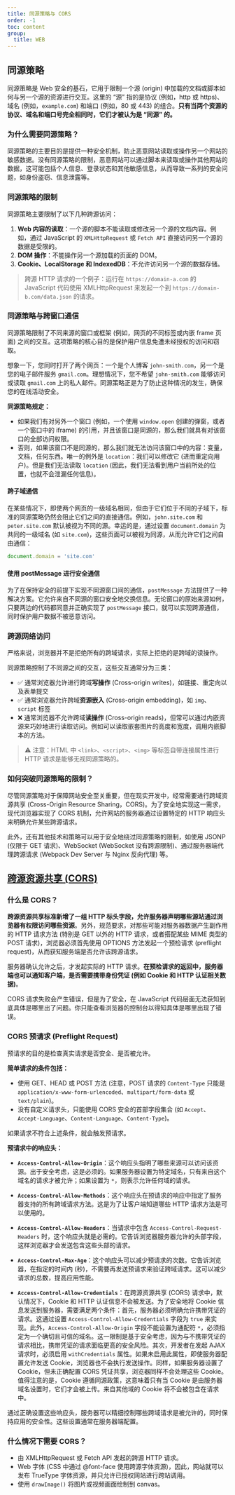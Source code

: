 ```yaml
---
title: 同源策略与 CORS
order: -1
toc: content
group:
  title: WEB
---
```


## 同源策略

同源策略是 Web 安全的基石，它用于限制一个源 (origin) 中加载的文档或脚本如何与另一个源的资源进行交互。这里的 “源” 指的是协议 (例如，http 或 https)、域名 (例如，`example.com`) 和端口 (例如，80 或 443) 的组合。**只有当两个资源的协议、域名和端口号完全相同时，它们才被认为是 “同源” 的。**

### 为什么需要同源策略？

同源策略的主要目的是提供一种安全机制，防止恶意网站读取或操作另一个网站的敏感数据。没有同源策略的限制，恶意网站可以通过脚本来读取或操作其他网站的数据，这可能包括个人信息、登录状态和其他敏感信息，从而导致一系列的安全问题，如身份盗窃、信息泄露等。

### 同源策略的限制

同源策略主要限制了以下几种跨源访问：

1. **Web 内容的读取**：一个源的脚本不能读取或修改另一个源的文档内容。例如，通过 JavaScript 的 `XMLHttpRequest` 或 `Fetch API` 直接访问另一个源的数据是受限的。
2. **DOM 操作**：不能操作另一个源加载的页面的 DOM。
3. **Cookie、LocalStorage 和 IndexedDB**：不允许访问另一个源的数据存储。

> 跨源 HTTP 请求的一个例子：运行在 `https://domain-a.com` 的 JavaScript 代码使用 XMLHttpRequest 来发起一个到 `https://domain-b.com/data.json` 的请求。

### 同源策略与跨窗口通信

同源策略限制了不同来源的窗口或框架 (例如，网页的不同标签或内嵌 frame 页面) 之间的交互。这项策略的核心目的是保护用户信息免遭未经授权的访问和窃取。

想象一下，您同时打开了两个网页：一个是个人博客 `john-smith.com`，另一个是您的电子邮件服务 `gmail.com`。理想情况下，您不希望 `john-smith.com` 能够访问或读取 `gmail.com` 上的私人邮件。同源策略正是为了防止这种情况的发生，确保您的在线活动安全。

**同源策略规定：**

- 如果我们有对另外一个窗口 (例如，一个使用 `window.open` 创建的弹窗，或者一个窗口中的 iframe) 的引用，并且该窗口是同源的，那么我们就具有对该窗口的全部访问权限。
- 否则，如果该窗口不是同源的，那么我们就无法访问该窗口中的内容：变量，文档，任何东西。唯一的例外是 `location`：我们可以修改它 (进而重定向用户)。但是我们无法读取 `location` (因此，我们无法看到用户当前所处的位置，也就不会泄漏任何信息)。

#### 跨子域通信

在某些情况下，即使两个网页的一级域名相同，但由于它们位于不同的子域下，标准的同源策略仍然会阻止它们之间的直接通信。例如，`john.site.com` 和 `peter.site.com` 默认被视为不同的源。幸运的是，通过设置 `document.domain` 为共同的一级域名 (如 `site.com`)，这些页面可以被视为同源，从而允许它们之间自由通信：

```js
document.domain = 'site.com'
```

#### 使用 postMessage 进行安全通信

为了在保持安全的前提下实现不同源窗口间的通信，`postMessage` 方法提供了一种解决方案。它允许来自不同源的窗口安全地交换信息。无论窗口的原始来源如何，只要两边的代码都同意并正确实现了 `postMessage` 接口，就可以实现跨源通信，同时保护用户数据不被恶意访问。

### 跨源网络访问

严格来说，浏览器并不是拒绝所有的跨域请求，实际上拒绝的是跨域的读操作。

同源策略控制了不同源之间的交互，这些交互通常分为三类：

- ✅ 通常浏览器允许进行跨域**写操作** (Cross-origin writes)，如链接、重定向以及表单提交
- ✅ 通常浏览器允许跨域**资源嵌入** (Cross-origin embedding)，如 `img`、`script` 标签
- ❌ 通常浏览器不允许跨域**读操作** (Cross-origin reads)，但常可以通过内嵌资源来巧妙地进行读取访问。例如可以读取嵌套图片的高度和宽度，调用内嵌脚本的方法。

> ⚠️ 注意：HTML 中 `<link>`、`<script>`、`<img>` 等标签自带连接属性进行 HTTP 请求是能够无视同源策略的。

### 如何突破同源策略的限制？

尽管同源策略对于保障网站安全至关重要，但在现实开发中，经常需要进行跨域资源共享 (Cross-Origin Resource Sharing，CORS)。为了安全地实现这一需求，现代浏览器实现了 CORS 机制，允许网站的服务器通过设置特定的 HTTP 响应头来明确允许某些跨源请求。

此外，还有其他技术和策略可以用于安全地绕过同源策略的限制，如使用 JSONP (仅限于 GET 请求)、WebSocket (WebSocket 没有跨源限制)、通过服务器端代理跨源请求 (Webpack Dev Server 与 Nginx 反向代理) 等。

## [跨源资源共享 (CORS)](https://developer.mozilla.org/zh-CN/docs/Web/HTTP/CORS)

### 什么是 CORS？

**跨源资源共享标准新增了一组 HTTP 标头字段，允许服务器声明哪些源站通过浏览器有权限访问哪些资源**。另外，规范要求，对那些可能对服务器数据产生副作用的 HTTP 请求方法 (特别是 GET 以外的 HTTP 请求，或者搭配某些 MIME 类型的 POST 请求)，浏览器必须首先使用 OPTIONS 方法发起一个预检请求 (preflight request)，从而获知服务端是否允许该跨源请求。

服务器确认允许之后，才发起实际的 HTTP 请求。**在预检请求的返回中，服务器端也可以通知客户端，是否需要携带身份凭证 (例如 Cookie 和 HTTP 认证相关数据)**。

CORS 请求失败会产生错误，但是为了安全，在 JavaScript 代码层面无法获知到底具体是哪里出了问题。你只能查看浏览器的控制台以得知具体是哪里出现了错误。

### CORS 预请求 (Preflight Request)

预请求的目的是检查真实请求是否安全、是否被允许。

**简单请求的条件包括：**

- 使用 GET、HEAD 或 POST 方法 (注意，POST 请求的 `Content-Type` 只能是 `application/x-www-form-urlencoded`、`multipart/form-data` 或 `text/plain`)。
- 没有自定义请求头，只能使用 CORS 安全的首部字段集合 (如 `Accept`、`Accept-Language`、`Content-Language`、`Content-Type`)。

如果请求不符合上述条件，就会触发预请求。

**预请求中的响应头：**

- **`Access-Control-Allow-Origin`**：这个响应头指明了哪些来源可以访问该资源。出于安全考虑，这是必须的。如果服务器设置为特定域名，只有来自这个域名的请求才被允许；如果设置为 `*`，则表示允许任何域的请求。

- **`Access-Control-Allow-Methods`**：这个响应头在预请求的响应中指定了服务器支持的所有跨域请求方法。这是为了让客户端知道哪些 HTTP 请求方法是可以使用的。

- **`Access-Control-Allow-Headers`**：当请求中包含 `Access-Control-Request-Headers` 时，这个响应头就是必需的。它告诉浏览器服务器允许的头部字段，这样浏览器才会发送包含这些头部的请求。

- **`Access-Control-Max-Age`**：这个响应头可以减少预请求的次数。它告诉浏览器，在指定的时间内 (秒)，不需要再发送预请求来验证跨域请求。这可以减少请求的总数，提高应用性能。

- **`Access-Control-Allow-Credentials`**：在跨源资源共享 (CORS) 请求中，默认情况下，Cookie 和 HTTP 认证信息不会被发送。为了安全地将 Cookie 信息发送到服务器，需要满足两个条件：首先，服务器必须明确允许携带凭证的请求。这通过设置 `Access-Control-Allow-Credentials` 字段为 `true` 来实现。此外，`Access-Control-Allow-Origin` 字段不能设置为通配符 `*`，必须指定为一个确切且可信的域名。这一限制是基于安全考虑，因为与不携带凭证的请求相比，携带凭证的请求面临更高的安全风险。其次，开发者在发起 AJAX 请求时，必须启用 `withCredentials` 属性。如果未启用此属性，即使服务器配置允许发送 Cookie，浏览器也不会执行发送操作。同样，如果服务器设置了 Cookie，但未正确配置 CORS 凭证共享，浏览器同样不会处理这些 Cookie。值得注意的是，Cookie 遵循同源政策，这意味着只有当 Cookie 是由服务器域名设置时，它们才会被上传。来自其他域的 Cookie 将不会被包含在请求中。

通过正确设置这些响应头，服务器可以精细控制哪些跨域请求是被允许的，同时保持应用的安全性。这些设置通常在服务器端配置。

### 什么情况下需要 CORS？

- 由 XMLHttpRequest 或 Fetch API 发起的跨源 HTTP 请求。
- Web 字体 (CSS 中通过 @font-face 使用跨源字体资源)，因此，网站就可以发布 TrueType 字体资源，并只允许已授权网站进行跨站调用。
- 使用 `drawImage()` 将图片或视频画面绘制到 canvas。
